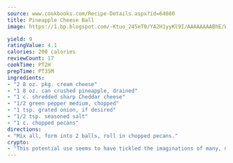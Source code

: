```yaml
---
source: www.cookbooks.com/Recipe-Details.aspx?id=64080
title: Pineapple Cheese Ball
image: https://1.bp.blogspot.com/-Ktuo_245eT0/YA2H1yyKl9I/AAAAAAAABhE/WMoqSq2tWOcgMkPaLYZ-49h8pVDUUwFCQCLcBGAsYHQ/s307/5.png

yield: 9
ratingValue: 4.1
calories: 200 calories
reviewCount: 17
cookTime: PT2H
prepTime: PT35M
ingredients:
- "2 8 oz. pkg. cream cheese"
- "1 8 oz. can crushed pineapple, drained"
- "1 c. shredded sharp Cheddar cheese"
- "1/2 green pepper medium, chopped"
- "1 tsp. grated onion, if desired"
- "1/2 tsp. seasoned salt"
- "1 c. chopped pecans"
directions:
- "Mix all, form into 2 balls, roll in chopped pecans."
crypto:
- "This potential use seems to have tickled the imaginations of many, many bitcoin fanciers."
---
```

